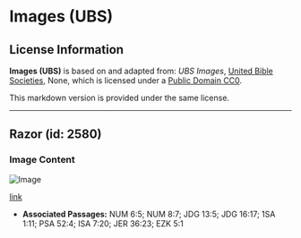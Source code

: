 # Images (UBS)

## License Information

**Images (UBS)** is based on and adapted from: _UBS Images_, [United Bible Societies](https://unitedbiblesocieties.org/), None, which is licensed under a [Public Domain CC0](https://creativecommons.org/public-domain/cc0/).

This markdown version is provided under the same license.



--------------------------------

## Razor (id: 2580)

### Image Content

![Image](https://cdn.aquifer.bible/aquifer-content/resources/Media/WEB-0361_razor.jpg)

[link](https://cdn.aquifer.bible/aquifer-content/resources/Media/WEB-0361_razor.jpg)

* **Associated Passages:** NUM 6:5; NUM 8:7; JDG 13:5; JDG 16:17; 1SA 1:11; PSA 52:4; ISA 7:20; JER 36:23; EZK 5:1

